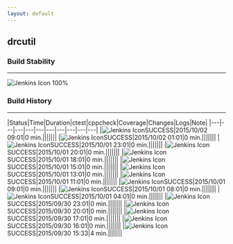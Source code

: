 ```yaml
---
layout: default
---
```

## drcutil
### Build Stability
___
![Jenkins Icon](http://jenkinshrg.github.io/images/48x48/health-80plus.png)
100%
  
### Build History
___
|Status|Time|Duration|<span class='badge'>ctest</span>|<span class='badge'>cppcheck</span>|Coverage|Changes|Logs|Note|
|---|---|---|---|---|---|---|---|---|---|
|![Jenkins Icon](http://jenkinshrg.github.io/images/24x24/blue.png)SUCCESS|2015/10/02 09:01|0 min.|||||||
|![Jenkins Icon](http://jenkinshrg.github.io/images/24x24/blue.png)SUCCESS|2015/10/02 01:01|0 min.|||||||
|![Jenkins Icon](http://jenkinshrg.github.io/images/24x24/blue.png)SUCCESS|2015/10/01 23:01|0 min.|||||||
|![Jenkins Icon](http://jenkinshrg.github.io/images/24x24/blue.png)SUCCESS|2015/10/01 20:01|0 min.|||||||
|![Jenkins Icon](http://jenkinshrg.github.io/images/24x24/blue.png)SUCCESS|2015/10/01 18:01|0 min.|||||||
|![Jenkins Icon](http://jenkinshrg.github.io/images/24x24/blue.png)SUCCESS|2015/10/01 15:01|0 min.|||||||
|![Jenkins Icon](http://jenkinshrg.github.io/images/24x24/blue.png)SUCCESS|2015/10/01 13:01|0 min.|||||||
|![Jenkins Icon](http://jenkinshrg.github.io/images/24x24/blue.png)SUCCESS|2015/10/01 11:01|0 min.|||||||
|![Jenkins Icon](http://jenkinshrg.github.io/images/24x24/blue.png)SUCCESS|2015/10/01 09:01|0 min.|||||||
|![Jenkins Icon](http://jenkinshrg.github.io/images/24x24/blue.png)SUCCESS|2015/10/01 08:01|0 min.|||||||
|![Jenkins Icon](http://jenkinshrg.github.io/images/24x24/blue.png)SUCCESS|2015/10/01 04:01|0 min.|||||||
|![Jenkins Icon](http://jenkinshrg.github.io/images/24x24/blue.png)SUCCESS|2015/09/30 23:01|0 min.|||||||
|![Jenkins Icon](http://jenkinshrg.github.io/images/24x24/blue.png)SUCCESS|2015/09/30 20:01|0 min.|||||||
|![Jenkins Icon](http://jenkinshrg.github.io/images/24x24/blue.png)SUCCESS|2015/09/30 17:01|0 min.|||||||
|![Jenkins Icon](http://jenkinshrg.github.io/images/24x24/blue.png)SUCCESS|2015/09/30 16:01|0 min.|||||||
|![Jenkins Icon](http://jenkinshrg.github.io/images/24x24/blue.png)SUCCESS|2015/09/30 15:33|4 min.|||||||
